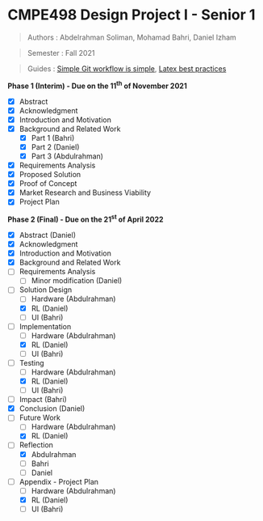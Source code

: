 # CMPE498 Design Project I - Senior 1
>Authors : Abdelrahman Soliman, Mohamad Bahri, Daniel Izham

>Semester : Fall 2021

>Guides : [Simple Git workflow is simple](https://www.atlassian.com/git/articles/simple-git-workflow-is-simple), [Latex best practices](https://github.com/dspinellis/latex-advice#advice-for-writing-latex-documents)

**Phase 1 (Interim) - Due on the 11<sup>th</sup> of November 2021**
- [x] Abstract
- [x] Acknowledgment
- [x] Introduction and Motivation
- [x] Background and Related Work
   - [x] Part 1 (Bahri)
   - [x] Part 2 (Daniel)
   - [x] Part 3 (Abdulrahman)
- [x] Requirements Analysis
- [x] Proposed Solution
- [x] Proof of Concept
- [x] Market Research and Business Viability
- [x] Project Plan

**Phase 2 (Final) - Due on the 21<sup>st</sup> of April 2022**
- [x] Abstract (Daniel)
- [x] Acknowledgment
- [x] Introduction and Motivation
- [x] Background and Related Work
- [ ] Requirements Analysis
   - [ ] Minor modification (Daniel)
- [ ] Solution Design
   - [ ] Hardware (Abdulrahman)
   - [x] RL (Daniel)
   - [ ] UI (Bahri)
- [ ] Implementation
   - [ ] Hardware (Abdulrahman)
   - [x] RL (Daniel)
   - [ ] UI (Bahri)
- [ ] Testing
   - [ ] Hardware (Abdulrahman)
   - [x] RL (Daniel)
   - [ ] UI (Bahri)
- [ ] Impact (Bahri)
- [x] Conclusion (Daniel)
- [ ] Future Work
   - [ ] Hardware (Abdulrahman)
   - [x] RL (Daniel)
- [ ] Reflection
   - [x] Abdulrahman
   - [ ] Bahri
   - [ ] Daniel
- [ ] Appendix - Project Plan
   - [ ] Hardware (Abdulrahman)
   - [x] RL (Daniel)
   - [ ] UI (Bahri)
